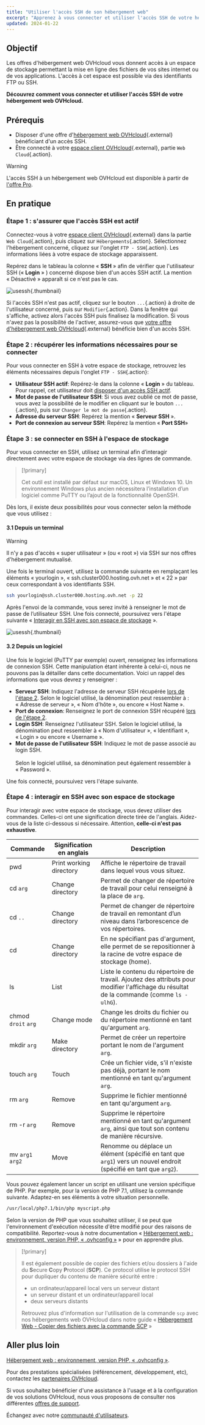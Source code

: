 ```yaml
---
title: "Utiliser l'accès SSH de son hébergement web"
excerpt: "Apprenez à vous connecter et utiliser l'accès SSH de votre hébergement web OVHcloud"
updated: 2024-01-22
---
```


## Objectif

Les offres d'hébergement web OVHcloud vous donnent accès à un espace de stockage permettant la mise en ligne des fichiers de vos sites internet ou de vos applications. L'accès à cet espace est possible via des identifiants FTP ou SSH.

**Découvrez comment vous connecter et utiliser l'accès SSH de votre hébergement web OVHcloud.**

## Prérequis

- Disposer d'une offre d'[hébergement web OVHcloud](/links/web/hosting){.external} bénéficiant d'un accès SSH.
- Être connecté à votre [espace client OVHcloud](/links/manager){.external}, partie `Web Cloud`{.action}.

> [!warning]
> 
> L'accès SSH à un hébergement web OVHcloud est disponible à partir de [l'offre Pro](/links/web/hosting-compare).

## En pratique

### Étape 1 : s'assurer que l'accès SSH est actif

Connectez-vous à votre [espace client OVHcloud](/links/manager){.external} dans la partie `Web Cloud`{.action}, puis cliquez sur `Hébergements`{.action}. Sélectionnez l'hébergement concerné, cliquez sur l'onglet `FTP - SSH`{.action}. Les informations liées à votre espace de stockage apparaissent. 

Repérez dans le tableau la colonne « **SSH** » afin de vérifier que l'utilisateur SSH (« **Login** » ) concerné dispose bien d'un accès SSH actif. La mention « Désactivé » apparaît si ce n'est pas le cas.

![usessh](/pages/assets/screens/control_panel/product-selection/web-cloud/web-hosting/ftp-ssh/tab-ssh.png){.thumbnail}

Si l'accès SSH n'est pas actif, cliquez sur le bouton `...`{.action} à droite de l'utilisateur concerné, puis sur `Modifier`{.action}. Dans la fenêtre qui s'affiche, activez alors l'accès SSH puis finalisez la modification. Si vous n'avez pas la possibilité de l'activer, assurez-vous que [votre offre d'hébergement web OVHcloud](/links/web/hosting){.external} bénéficie bien d'un accès SSH.

### Étape 2 : récupérer les informations nécessaires pour se connecter <a name="sshlogin"></a>

Pour vous connecter en SSH à votre espace de stockage, retrouvez les éléments nécessaires depuis l'onglet `FTP - SSH`{.action}:

- **Utilisateur SSH actif**: Repérez-le dans la colonne « **Login** » du tableau. Pour rappel, cet utilisateur doit [disposer d'un accès SSH actif](./#etape-1-sassurer-que-lacces-ssh-est-actif).
- **Mot de passe de l'utilisateur SSH**: Si vous avez oublié ce mot de passe, vous avez la possibilité de le modifier en cliquant sur le bouton `...`{.action}, puis sur `Changer le mot de passe`{.action}.
- **Adresse du serveur SSH**: Repérez la mention « **Serveur SSH** ».
- **Port de connexion au serveur SSH**: Repérez la mention « **Port SSH**»

### Étape 3 : se connecter en SSH à l'espace de stockage

Pour vous connecter en SSH, utilisez un terminal afin d’interagir directement avec votre espace de stockage via des lignes de commande. 

> [!primary]
>
> Cet outil est installé par défaut sur macOS, Linux et Windows 10. Un environnement Windows plus ancien nécessitera l’installation d’un logiciel comme PuTTY ou l’ajout de la fonctionnalité OpenSSH.

Dès lors, il existe deux possibilités pour vous connecter selon la méthode que vous utilisez :

#### 3.1 Depuis un terminal

> [!warning]
>
> Il n'y a pas d'accès « super utilisateur » (ou « root ») via SSH sur nos offres d'hébergement mutualisé.

Une fois le terminal ouvert, utilisez la commande suivante en remplaçant les éléments « yourlogin », « ssh.cluster000.hosting.ovh.net » et « 22 » par ceux correspondant à vos identifiants SSH. 

```bash
ssh yourlogin@ssh.cluster000.hosting.ovh.net -p 22
```

Après l'envoi de la commande, vous serez invité à renseigner le mot de passe de l’utilisateur SSH. Une fois connecté, poursuivez vers l'étape suivante « [Interagir en SSH avec son espace de stockage](./#etape-4-interagir-en-ssh-avec-son-espace-de-stockage) ».

![usessh](/pages/assets/screens/other/web-tools/terminal/terminal-ssh-login.png){.thumbnail}

#### 3.2 Depuis un logiciel

Une fois le logiciel (PuTTY par exemple) ouvert, renseignez les informations de connexion SSH. Cette manipulation étant inhérente à celui-ci, nous ne pouvons pas la détailler dans cette documentation. Voici un rappel des informations que vous devrez y renseigner :

- **Serveur SSH**: Indiquez l'adresse de serveur SSH récupérée [lors de l'étape 2](#sshlogin). Selon le logiciel utilisé, la dénomination peut ressembler à : « Adresse de serveur », « Nom d'hôte », ou encore « Host Name ».
- **Port de connexion**: Renseignez le port de connexion SSH récupéré [lors de l'étape 2](#sshlogin).
- **Login SSH**: Renseignez l'utilisateur SSH. Selon le logiciel utilisé, la dénomination peut ressembler à « Nom d'utilisateur », « Identifiant », « Login » ou encore « Username ».
- **Mot de passe de l'utilisateur SSH**: Indiquez le mot de passe associé au login SSH.<br><br> Selon le logiciel utilisé, sa dénomination peut également ressembler à « Password ».

Une fois connecté, poursuivez vers l'étape suivante.

### Étape 4 : interagir en SSH avec son espace de stockage

Pour interagir avec votre espace de stockage, vous devez utiliser des commandes. Celles-ci ont une signification directe tirée de l'anglais. Aidez-vous de la liste ci-dessous si nécessaire. Attention, **celle-ci n'est pas exhaustive**.

|Commande|Signification en anglais|Description| 
|---|---|---|
|pwd|Print working directory|Affiche le répertoire de travail dans lequel vous vous situez.| 
|cd `arg`|Change directory|Permet de changer de répertoire de travail pour celui renseigné à la place de `arg`.|
|cd `..`|Change directory|Permet de changer de répertoire de travail en remontant d’un niveau dans l’arborescence de vos répertoires.|
|cd|Change directory|En ne spécifiant pas d'argument, elle permet de se repositionner à la racine de votre espace de stockage (home).|
|ls|List|Liste le contenu du répertoire de travail. Ajoutez des attributs pour modifier l'affichage du résultat de la commande (comme `ls -ulhG`).| 
|chmod `droit` `arg`|Change mode|Change les droits du fichier ou du répertoire mentionné en tant qu'argument `arg`.| 
|mkdir `arg`|Make directory|Permet de créer un repertoire portant le nom de l'argument `arg`.| 
|touch `arg`|Touch|Crée un fichier vide, s'il n'existe pas déjà, portant le nom mentionné en tant qu'argument `arg`.|
|rm `arg`|Remove|Supprime le fichier mentionné en tant qu'argument `arg`.| 
|rm -r `arg`|Remove|Supprime le répertoire mentionné en tant qu'argument `arg`, ainsi que tout son contenu de manière récursive.| 
|mv `arg1` `arg2`|Move|Renomme ou déplace un élément (spécifié en tant que `arg1`) vers un nouvel endroit (spécifié en tant que `arg2`).| 

Vous pouvez également lancer un script en utilisant une version spécifique de PHP. Par exemple, pour la version de PHP 7.1, utilisez la commande suivante. Adaptez-en ses éléments à votre situation personnelle.

```sh
/usr/local/php7.1/bin/php myscript.php
```

Selon la version de PHP que vous souhaitez utiliser, il se peut que l'environnement d'exécution nécessite d'être modifié pour des raisons de compatibilité. Reportez-vous à notre documentation « [Hébergement web : environnement, version PHP, « .ovhconfig »](/pages/web_cloud/web_hosting/configure_your_web_hosting) » pour en apprendre plus. 

> [!primary]
>
> Il est également possible de copier des fichiers et/ou dossiers à l'aide du **S**ecure **C**opy **P**rotocol (**SCP**).
> Ce protocol utilise le protocol SSH pour dupliquer du contenu de manière sécurité entre :
> 
> - un ordinateur/appareil local vers un serveur distant
> - un serveur distant et un ordinateur/appareil local
> - deux serveurs distants
>
> Retrouvez plus d'information sur l'utilisation de la commande `scp` avec nos hébergements web OVHcloud dans notre guide « [Hébergement Web - Copier des fichiers avec la commande SCP](/pages/web_cloud/web_hosting/using-scp-command) »
>

## Aller plus loin

[Hébergement web : environnement, version PHP, « .ovhconfig »](/pages/web_cloud/web_hosting/configure_your_web_hosting).

Pour des prestations spécialisées (référencement, développement, etc), contactez les [partenaires OVHcloud](/links/partner).

Si vous souhaitez bénéficier d'une assistance à l'usage et à la configuration de vos solutions OVHcloud, nous vous proposons de consulter nos différentes [offres de support](/links/support).

Échangez avec notre [communauté d'utilisateurs](/links/community).